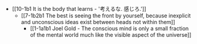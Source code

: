 - [[10-1b1 It is the body that learns - '考えるな. 感じろ.']]
	- [[7-1b2b1 The best is seeing the front by yourself, because inexplicit and unconscious ideas exist between heads not within them]]
		- [[1-1a1b1 Joel Gold - The conscious mind is only a small fraction of the mental world much like the visible aspect of the universe]]
